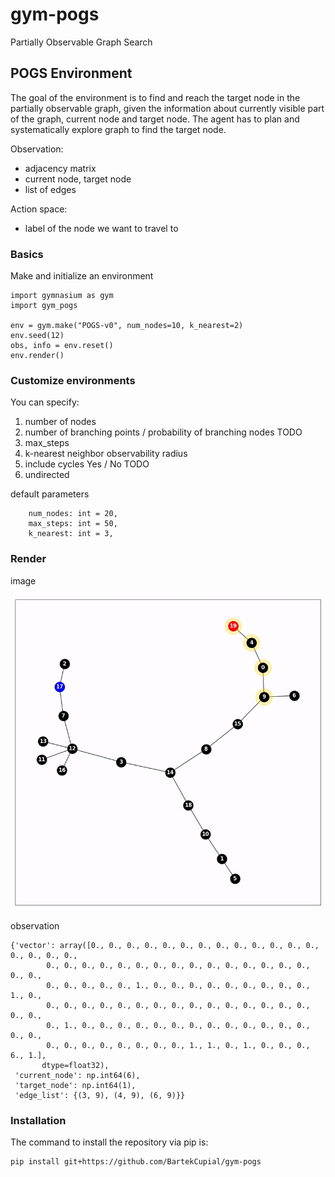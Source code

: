 # gym-pogs

Partially Observable Graph Search

## POGS Environment

The goal of the environment is to find and reach the target node in the partially observable graph, given the information about currently visible part of the graph, current node and target node. The agent has to plan and systematically explore graph to find the target node.

Observation:
- adjacency matrix
- current node, target node
- list of edges

Action space:
- label of the node we want to travel to

### Basics

Make and initialize an environment

```
import gymnasium as gym
import gym_pogs

env = gym.make("POGS-v0", num_nodes=10, k_nearest=2)
env.seed(12)
obs, info = env.reset()
env.render()
```

### Customize environments

You can specify:
1. number of nodes
2. number of branching points / probability of branching nodes TODO
3. max_steps
4. k-nearest neighbor observability radius
5. include cycles Yes / No TODO
6. undirected 

default parameters
```
    num_nodes: int = 20, 
    max_steps: int = 50,
    k_nearest: int = 3,
```

### Render
image

![image](trajectory.gif)

observation
```
{'vector': array([0., 0., 0., 0., 0., 0., 0., 0., 0., 0., 0., 0., 0., 0., 0., 0., 0.,
        0., 0., 0., 0., 0., 0., 0., 0., 0., 0., 0., 0., 0., 0., 0., 0., 0.,
        0., 0., 0., 0., 0., 1., 0., 0., 0., 0., 0., 0., 0., 0., 0., 1., 0.,
        0., 0., 0., 0., 0., 0., 0., 0., 0., 0., 0., 0., 0., 0., 0., 0., 0.,
        0., 1., 0., 0., 0., 0., 0., 0., 0., 0., 0., 0., 0., 0., 0., 0., 0.,
        0., 0., 0., 0., 0., 0., 0., 0., 1., 1., 0., 1., 0., 0., 0., 6., 1.],
       dtype=float32),
 'current_node': np.int64(6),
 'target_node': np.int64(1),
 'edge_list': {(3, 9), (4, 9), (6, 9)}}
```

### Installation 
The command to install the repository via pip is:
```
pip install git+https://github.com/BartekCupial/gym-pogs
```